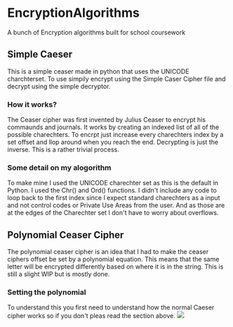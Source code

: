 # EncryptionAlgorithms
A bunch of Encryption algorithms built for school coursework
<h2>Simple Caeser</h2>
This is a simple ceaser made in python that uses the UNICODE charchterset. To use simpily encrypt using the Simple Caser Cipher file and decrypt using the simple decryptor.
<h3>How it works?</h3>
The Ceaser cipher was first invented by Julius Ceaser to encrypt his commaunds and journals. It works by creating an indexed list of all of the possible charechters. To encrpt just increase every charechters index by a set offset and llop around when you reach the end. Decrypting is just the inverse. This is a rather trivial process. 
<h3>Some detail on my alogorithm</h3>
To make mine I used the UNICODE charechter set as this is the default in Python. I used the Chr() and Ord() functions. I didn't include any code to loop back to the first index since I expect standard charechters as a input and not control codes or Private Use Areas from the user. And as those are at the edges of the Charechter set I don't have to worry about overflows.
<h2>Polynomial Ceaser Cipher</h2>
The polynomial ceaser cipher is an idea that I had to make the ceaser ciphers offset be set by a polynomial equation. This means that the same letter will be encrypted differently based on where it is in the string. This is still a slight WIP but is mostly done.
<h3>Setting the polynomial</h3>
To understand this you first need to understand how the normal Caeser cipher works so if you don't pleas read the section above.
<img src = "https://render.githubusercontent.com/render/math?math=Offset%20=%20LetterValue%20%2b%20(a^n%20%2b%20%20b^{n%20-1}%20%2b%20c%20^{n%20-2}%20....%20%2b%20FinalNumber^{n-n})"/>
